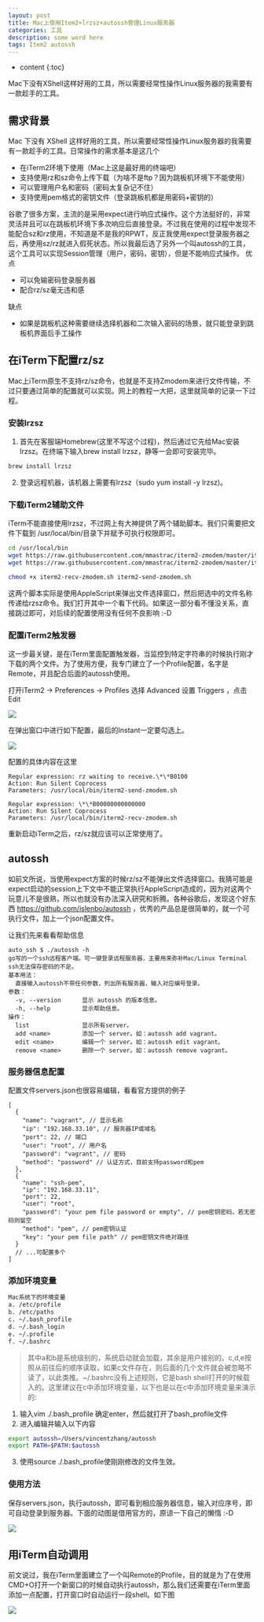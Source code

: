```yaml
---
layout: post
title: Mac上使用Item2+lrzsz+autossh管理Linux服务器
categories: 工具
description: some word here
tags: Item2 autossh
---
```

* content
{:toc}
<div class="postImg" style="background-image:url(https://likonion-1254082995.cos.ap-chengdu.myqcloud.com/media/img_no.gif.jpeg)"></div>
Mac下没有XShell这样好用的工具，所以需要经常性操作Linux服务器的我需要有一款趁手的工具。




## 需求背景

Mac 下没有 XShell 这样好用的工具，所以需要经常性操作Linux服务器的我需要有一款趁手的工具。日常操作的需求基本是这几个

* 在iTerm2环境下使用（Mac上这是最好用的终端吧）
* 支持使用rz和sz命令上传下载（为啥不是ftp？因为跳板机环境下不能使用）
* 可以管理用户名和密码（密码太复杂记不住）
* 支持使用pem格式的密钥文件（登录跳板机都是用密码+密钥的）

谷歌了很多方案，主流的是采用expect进行响应式操作。这个方法挺好的，非常灵活并且可以在跳板机环境下多次响应后直接登录。不过我在使用的过程中发现不能配合sz和rz使用，不知道是不是我的RPWT，反正我使用expect登录服务器之后，再使用sz/rz就进入假死状态。所以我最后选了另外一个叫autossh的工具，这个工具可以实现Session管理（用户，密码，密钥），但是不能响应式操作。
优点

* 可以免输密码登录服务器
* 配合rz/sz毫无违和感

缺点

* 如果是跳板机这种需要继续选择机器和二次输入密码的场景，就只能登录到跳板机界面后手工操作 

## 在iTerm下配置rz/sz

Mac上iTerm原生不支持rz/sz命令，也就是不支持Zmodem来进行文件传输，不过只要通过简单的配置就可以实现。网上的教程一大把，这里就简单的记录一下过程。

### 安装lrzsz

1. 首先在客服端Homebrew(这里不写这个过程)，然后通过它先给Mac安装lrzsz。在终端下输入brew install lrzsz，静等一会即可安装完毕。
```sh
brew install lrzsz
```
2. 登录远程机器，该机器上需要有lrzsz（sudo yum install -y lrzsz)。

### 下载iTerm2辅助文件

iTerm不能直接使用lrzsz，不过网上有大神提供了两个辅助脚本。我们只需要把文件下载到 /usr/local/bin/目录下并赋予可执行权限即可。

```sh
cd /usr/local/bin
wget https://raw.githubusercontent.com/mmastrac/iterm2-zmodem/master/iterm2-send-zmodem.sh
wget https://raw.githubusercontent.com/mmastrac/iterm2-zmodem/master/iterm2-recv-zmodem.sh

chmod +x iterm2-recv-zmodem.sh iterm2-send-zmodem.sh
```

这两个脚本实际是使用AppleScript来弹出文件选择窗口，然后把选中的文件名称传递给rzsz命令。我们打开其中一个看下代码。如果这一部分看不懂没关系，直接跳过即可，对后续的配置使用没有任何不良影响 :-D

### 配置iTerm2触发器

这一步最关键，是在iTerm里面配置触发器，当监控到特定字符串的时候执行刚才下载的两个文件。为了使用方便，我专门建立了一个Profile配置，名字是Remote，并且配合后面的autossh使用。

打开iTerm2 -> Preferences -> Profiles 选择 Advanced 设置 Triggers ，点击 Edit

![](https://likonion-1254082995.cos.ap-chengdu.myqcloud.com/media/1637d8adabcfd4bc.png)

在弹出窗口中进行如下配置，最后的Instant一定要勾选上。

![](https://likonion-1254082995.cos.ap-chengdu.myqcloud.com/media/1637d8adb3ad407e.png)

配置的具体内容在这里

```
Regular expression: rz waiting to receive.\*\*B0100
Action: Run Silent Coprocess
Parameters: /usr/local/bin/iterm2-send-zmodem.sh

Regular expression: \*\*B00000000000000
Action: Run Silent Coprocess
Parameters: /usr/local/bin/iterm2-recv-zmodem.sh
```

重新启动iTerm之后，rz/sz就应该可以正常使用了。

## autossh

如前文所说，当使用expect方案的时候rz/sz不能弹出文件选择窗口。我猜可能是expect启动的session上下文中不能正常执行AppleScript造成的，因为对这两个玩意儿不是很熟，所以也就没有办法深入研究和折腾。各种谷歌后，发现这个好东西 https://github.com/islenbo/autossh ，优秀的产品总是很简单的，就一个可执行文件，加上一个json配置文件。

让我们先来看看帮助信息

```
auto_ssh $ ./autossh -h
go写的一个ssh远程客户端。可一键登录远程服务器，主要用来弥补Mac/Linux Terminal ssh无法保存密码的不足。
基本用法：
  直接输入autossh不带任何参数，列出所有服务器，输入对应编号登录。
参数：
  -v, --version 	 显示 autossh 的版本信息。
  -h, --help    	 显示帮助信息。
操作：
  list          	 显示所有server。
  add <name>    	 添加一个 server。如：autossh add vagrant。
  edit <name>   	 编辑一个 server。如：autossh edit vagrant。
  remove <name> 	 删除一个 server。如：autossh remove vagrant。
```
### 服务器信息配置

配置文件servers.json也很容易编辑，看看官方提供的例子

```
[
  {
    "name": "vagrant", // 显示名称
    "ip": "192.168.33.10", // 服务器IP或域名
    "port": 22, // 端口
    "user": "root", // 用户名
    "password": "vagrant", // 密码
    "method": "password" // 认证方式，目前支持password和pem
  },
  {
    "name": "ssh-pem",
    "ip": "192.168.33.11",
    "port": 22,
    "user": "root",
    "password": "your pem file password or empty", // pem密钥密码，若无密码则留空
    "method": "pem", // pem密钥认证
    "key": "your pem file path" // pem密钥文件绝对路径
  }
  // ...可配置多个
]
```
### 添加环境变量

```sh
Mac系统下的环境变量
a. /etc/profile 
b. /etc/paths 
c. ~/.bash_profile 
d. ~/.bash_login 
e. ~/.profile 
f. ~/.bashrc 
```
> 其中a和b是系统级别的，系统启动就会加载，其余是用户接别的。c,d,e按照从前往后的顺序读取，如果c文件存在，则后面的几个文件就会被忽略不读了，以此类推。~/.bashrc没有上述规则，它是bash shell打开的时候载入的。这里建议在c中添加环境变量，以下也是以在c中添加环境变量来演示的:

1. 输入vim ./.bash_profile 确定enter，然后就打开了bash_profile文件
2. 进入编辑并输入以下内容
```sh
export autossh=/Users/vincentzhang/autossh
export PATH=$PATH:$autossh
```
3. 使用source ./.bash_profile使刚刚修改的文件生效。


### 使用方法

保存servers.json，执行autossh，即可看到相应服务器信息，输入对应序号，即可自动登录到服务器。下面的动图是借用官方的，原谅一下自己的懒惰 :-D

![](https://likonion-1254082995.cos.ap-chengdu.myqcloud.com/media/1637d8adb28085d6.gif)

## 用iTerm自动调用

前文说过，我在iTerm里面建立了一个叫Remote的Profile，目的就是为了在使用CMD+O打开一个新窗口的时候自动执行autossh，那么我们还需要在iTerm里面添加一点配置，打开窗口时自动运行一段shell。如下图

![](https://likonion-1254082995.cos.ap-chengdu.myqcloud.com/media/1637d8adb29f77a4.png)
